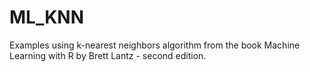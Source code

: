 # ML_KNN
Examples using k-nearest neighbors algorithm from the book Machine Learning with R by Brett Lantz - second edition.
